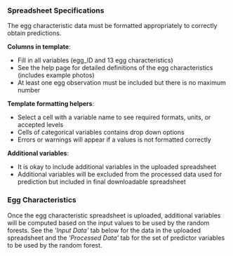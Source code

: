 ### Spreadsheet Specifications

The egg characteristic data must be formatted appropriately to correctly obtain predictions.

**Columns in template**: 
  + Fill in all variables (egg_ID and 13 egg characteristics)
  + See the help page for detailed definitions of the egg characteristics (includes example photos)
  + At least one egg observation must be included but there is no maximum number
  
**Template formatting helpers**:  
  + Select a cell with a variable name to see required formats, units, or accepted levels  
  + Cells of categorical variables contains drop down options  
  + Errors or warnings will appear if a values is not formatted correctly  

**Additional variables**: 
  + It is okay to include additional variables in the uploaded spreadsheet
  + Additional variables will be excluded from the processed data used for prediction but included in final downloadable spreadsheet

### Egg Characteristics

Once the egg characteristic spreadsheet is uploaded, additional variables will be computed based on the input values to be used by the random forests. See the *'Input Data'* tab below for the data in the uploaded spreadsheet and the *'Processed Data'* tab for the set of predictor variables to be used by the random forest.
